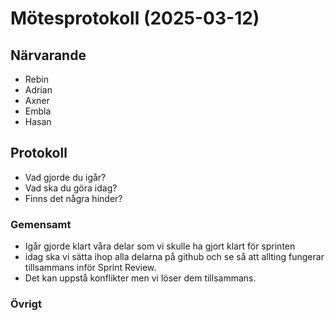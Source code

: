 # Mötesprotokoll (2025-03-12)

## Närvarande

- Rebin
- Adrian
- Axner
- Embla
- Hasan

## Protokoll

- Vad gjorde du igår?
- Vad ska du göra idag?
- Finns det några hinder?

### Gemensamt

- Igår gjorde klart våra delar som vi skulle ha gjort klart för sprinten
- idag ska vi sätta ihop alla delarna på github och se så att allting fungerar tillsammans inför Sprint Review.
- Det kan uppstå konflikter men vi löser dem tillsammans.

### Övrigt
